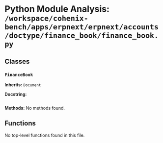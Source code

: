 # Python Module Analysis: `/workspace/cohenix-bench/apps/erpnext/erpnext/accounts/doctype/finance_book/finance_book.py`

## Classes

### `FinanceBook`
**Inherits:** `Document`


**Docstring:**
```

```

**Methods:**
No methods found.




## Functions

No top-level functions found in this file.
